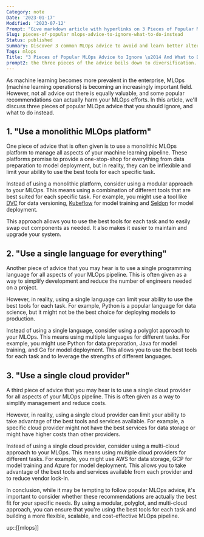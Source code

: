```yaml
---
Category: note
Date: '2023-01-17'
Modified: '2023-07-12'
Prompt: "Give markdown article with hyperlinks on 3 Pieces of Popular MLOps Advice to Ignore \u2014 and What to Do Instead. In the article discuss three advices for mlops that are false helpers or are not the best option nowadays. Propose alternative solution to each of these three."
Slug: pieces-of-popular mlops-advice-to-ignore-what-to-do-instead
Status: published
Summary: Discover 3 common MLOps advice to avoid and learn better alternatives to improve your machine learning operations. Learn to use modular, polyglot and multi-cloud approach.
Tags: mlops
Title: "3 Pieces of Popular MLOps Advice to Ignore \u2014 And What to Do Instead"
prompt2: the three pieces of the advice boils down to diversification. Can you give me other (other that diversification) three examples of popular yet harmful mlops advices?
---
```


As machine learning becomes more prevalent in the enterprise, MLOps (machine learning operations) is becoming an increasingly important field. However, not all advice out there is equally valuable, and some popular recommendations can actually harm your MLOps efforts. In this article, we'll discuss three pieces of popular MLOps advice that you should ignore, and what to do instead.

## 1. "Use a monolithic MLOps platform"

One piece of advice that is often given is to use a monolithic MLOps platform to manage all aspects of your machine learning pipeline. These platforms promise to provide a one-stop-shop for everything from data preparation to model deployment, but in reality, they can be inflexible and limit your ability to use the best tools for each specific task.

Instead of using a monolithic platform, consider using a modular approach to your MLOps. This means using a combination of different tools that are best suited for each specific task. For example, you might use a tool like [DVC](https://dvc.org/) for data versioning, [Kubeflow](https://www.kubeflow.org/) for model training and [Seldon](https://www.seldon.io/) for model deployment.

This approach allows you to use the best tools for each task and to easily swap out components as needed. It also makes it easier to maintain and upgrade your system.

## 2. "Use a single language for everything"

Another piece of advice that you may hear is to use a single programming language for all aspects of your MLOps pipeline. This is often given as a way to simplify development and reduce the number of engineers needed on a project.

However, in reality, using a single language can limit your ability to use the best tools for each task. For example, Python is a popular language for data science, but it might not be the best choice for deploying models to production.

Instead of using a single language, consider using a polyglot approach to your MLOps. This means using multiple languages for different tasks. For example, you might use Python for data preparation, Java for model training, and Go for model deployment. This allows you to use the best tools for each task and to leverage the strengths of different languages.

## 3. "Use a single cloud provider"

A third piece of advice that you may hear is to use a single cloud provider for all aspects of your MLOps pipeline. This is often given as a way to simplify management and reduce costs.

However, in reality, using a single cloud provider can limit your ability to take advantage of the best tools and services available. For example, a specific cloud provider might not have the best services for data storage or might have higher costs than other providers.

Instead of using a single cloud provider, consider using a multi-cloud approach to your MLOps. This means using multiple cloud providers for different tasks. For example, you might use AWS for data storage, GCP for model training and Azure for model deployment. This allows you to take advantage of the best tools and services available from each provider and to reduce vendor lock-in.


In conclusion, while it may be tempting to follow popular MLOps advice, it's important to consider whether these recommendations are actually the best fit for your specific needs. By using a modular, polyglot, and multi-cloud approach, you can ensure that you're using the best tools for each task and building a more flexible, scalable, and cost-effective MLOps pipeline.

up::[[mlops]]